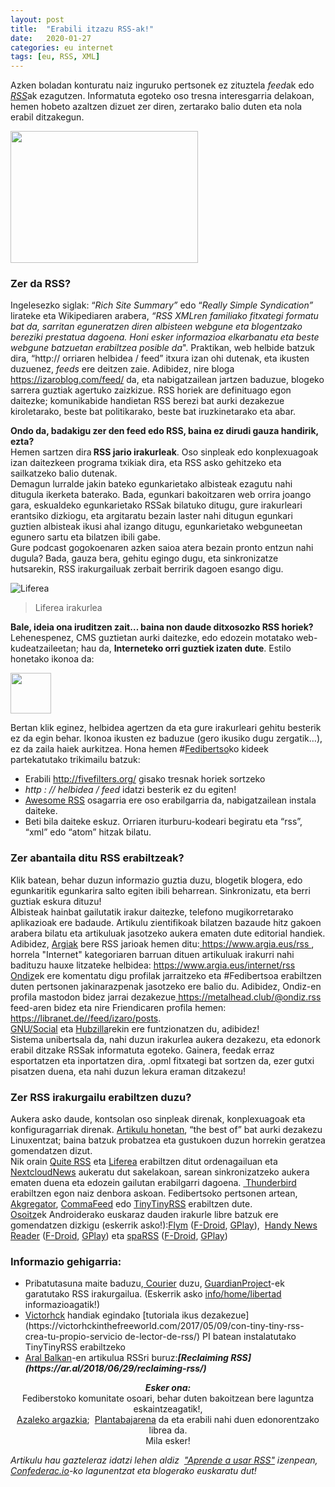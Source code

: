 ```yaml
---
layout: post
title:  "Erabili itzazu RSS-ak!"
date:   2020-01-27
categories: eu internet
tags: [eu, RSS, XML]
---
```

<p>Azken boladan konturatu naiz inguruko pertsonek ez zituztela <em>feed</em>ak edo <em><a href="https://eu.wikipedia.org/wiki/RSS">RSS</a></em>ak ezagutzen. Informatuta egoteko oso tresna interesgarria delakoan, hemen hobeto azaltzen dizuet zer diren, zertarako balio duten eta nola erabil ditzakegun.</p>

<p><a href="https://izaroblog.files.wordpress.com/2020/01/rsseuskaraz.jpeg"><img class="aligncenter size-medium wp-image-2922" src="https://izaroblog.files.wordpress.com/2020/01/rsseuskaraz.jpeg?w=300" alt="" width="300" height="211"></a></p>
<h3>Zer da RSS?</h3>
<p>Ingelesezko siglak: “<em>Rich Site Summary”</em> edo “<em>Really Simple Syndication”&nbsp; </em>lirateke eta Wikipediaren arabera, <em>“RSS XMLren familiako fitxategi formatu bat da, sarritan eguneratzen diren albisteen webgune eta blogentzako bereziki prestatua dagoena. Honi esker informazioa elkarbanatu eta beste webgune batzuetan erabiltzea posible da</em>". Praktikan, web helbide batzuk dira, “http:// orriaren helbidea / feed” itxura izan ohi dutenak, eta ikusten duzuenez, <em>feeds</em> ere deitzen zaie. Adibidez, nire bloga <a href="https://izaroblog.com/feed/">https://izaroblog.com/feed/</a> da, eta nabigatzailean jartzen baduzue, blogeko sarrera guztiak agertuko zaizkizue. RSS horiek are definituago egon daitezke; komunikabide handietan RSS berezi bat aurki dezakezue kiroletarako, beste bat politikarako, beste bat iruzkinetarako eta abar.</p>
<p><strong>Ondo da, badakigu zer den feed edo RSS, baina ez dirudi gauza handirik, ezta?</strong><br>
Hemen sartzen dira<strong> RSS jario irakurleak</strong>. Oso sinpleak edo konplexuagoak izan daitezkeen programa txikiak dira, eta RSS asko gehitzeko eta sailkatzeko balio dutenak.<br>
Demagun lurralde jakin bateko egunkarietako albisteak ezagutu nahi ditugula ikerketa baterako. Bada, egunkari bakoitzaren web orrira joango gara, eskualdeko egunkarietako RSSak bilatuko ditugu, gure irakurleari erantsiko dizkiogu, eta argitaratu bezain laster nahi ditugun egunkari guztien albisteak ikusi ahal izango ditugu, egunkarietako webguneetan egunero sartu eta bilatzen ibili gabe.<br>
Gure podcast gogokoenaren azken saioa atera bezain pronto entzun nahi dugula? Bada, gauza bera, gehitu egingo dugu, eta sinkronizatze hutsarekin, RSS irakurgailuak zerbait berririk dagoen esango digu.</p>  

![Liferea](https://izaroblog.files.wordpress.com/2018/11/liferea-linux-060.png)
> Liferea irakurlea  

<p><strong>Bale, ideia ona iruditzen zait… baina non daude ditxosozko RSS horiek?</strong><br>
Lehenespenez, CMS guztietan aurki daitezke, edo edozein motatako web-kudeatzaileetan; hau da, <strong>Interneteko orri guztiek izaten dute</strong>. Estilo honetako ikonoa da:</p>
<p><a href="https://izaroblog.files.wordpress.com/2018/11/1024px-feed-icon-svg.png"><img class="aligncenter wp-image-2700" src="https://izaroblog.files.wordpress.com/2018/11/1024px-feed-icon-svg.png?w=300" alt="" width="65" height="65"></a></p>
<p>Bertan klik eginez, helbidea agertzen da eta gure irakurleari gehitu besterik ez da egin behar. Ikonoa ikusten ez baduzue (gero ikusiko dugu zergatik…), ez da zaila haiek aurkitzea. Hona hemen #<a href="https://eu.wikipedia.org/wiki/Fedibertso">Fedibertso</a>ko kideek partekatutako trikimailu batzuk:</p>
<ul>
<li>Erabili <a href="https://fivefilters.org/">http://fivefilters.org/</a> gisako tresnak horiek sortzeko</li>
<li><em>http : // helbidea / feed</em> idatzi besterik ez du egiten!</li>
<li><a href="https://addons.mozilla.org/en-US/firefox/addon/awesome-rss/">Awesome RSS</a> osagarria ere oso erabilgarria da, nabigatzailean instala daiteke.</li>
<li>Beti bila daiteke eskuz. Orriaren iturburu-kodeari begiratu eta “rss”, “xml” edo “atom” hitzak bilatu.</li>
</ul>
<h3>Zer abantaila ditu RSS erabiltzeak?</h3>
<p>Klik batean, behar duzun informazio guztia duzu, blogetik blogera, edo egunkaritik egunkarira salto egiten ibili beharrean. Sinkronizatu, eta berri guztiak eskura dituzu!<br>
Albisteak hainbat gailutatik irakur daitezke, telefono mugikorretarako aplikazioak ere badaude. Artikulu zientifikoak bilatzen bazaude hitz gakoen arabera bilatu eta artikuluak jasotzeko aukera ematen dute editorial handiek.<br>
Adibidez, <a href="https://www.argia.eus/">Argiak</a> bere RSS jarioak hemen ditu:<a href="https://www.argia.eus/rss"> https://www.argia.eus/rss </a>, horrela "Internet" kategoriaren barruan dituen artikuluak irakurri nahi badituzu hauxe litzateke helbidea: <a href="https://www.argia.eus/internet/rss">https://www.argia.eus/internet/rss</a><br>
<a href="https://metalhead.club/@ondiz">Ondiz</a>ek ere komentatu digu profilak jarraitzeko eta #Fedibertsoa erabiltzen duten pertsonen jakinarazpenak jasotzeko ere balio du. Adibidez, Ondiz-en profila mastodon bidez jarrai dezakezue<a href="https://metalhead.club/@ondiz.rss"> https://metalhead.club/@ondiz.rss</a> feed-aren bidez eta nire Friendicaren profila hemen: <a href="https://libranet.de//feed/izaro/posts">https://libranet.de//feed/izaro/posts</a>.<br>
<a href="https://es.wikipedia.org/wiki/GNU_Social">GNU/Social</a> eta <a href="https://project.hubzilla.org/page/hubzilla/hubzilla-project#top">Hubzilla</a>rekin ere funtzionatzen du, adibidez!<br>
Sistema unibertsala da, nahi duzun irakurlea aukera dezakezu, eta edonork erabil ditzake RSSak informatuta egoteko. Gainera, feedak erraz esportatzen eta inportatzen dira, .opml fitxategi bat sortzen da, ezer gutxi pisatzen duena, eta nahi duzun lekura eraman ditzakezu!</p>
<h3>Zer RSS irakurgailu erabiltzen duzu?</h3>
<p>Aukera asko daude, kontsolan oso sinpleak direnak, konplexuagoak eta konfiguragarriak direnak. <a href="https://www.tecmint.com/best-rss-feed-readers-for-linux/">Artikulu honetan</a>, “the best of” bat aurki dezakezu Linuxentzat; baina batzuk probatzea eta gustukoen duzun horrekin geratzea gomendatzen dizut.<br>
Nik orain <a href="https://quiterss.org/">Quite RSS</a> eta <a href="https://lzone.de/liferea/">Liferea</a> erabiltzen ditut ordenagailuan eta <a href="https://github.com/nextcloud/news">NextcloudNews</a> aukeratu dut sakelakoan, sarean sinkronizatzeko aukera ematen duena eta edozein gailutan erabilgarri dagoena.&nbsp;<a href="https://www.thunderbird.net/"> Thunderbird</a> erabiltzen egon naiz denbora askoan. Fedibertsoko pertsonen artean,&nbsp; <a href="https://www.kde.org/applications/internet/akregator/">Akgregator</a>, <a href="http://commafeed/">CommaFeed</a> edo <a href="https://tt-rss.org/">TinyTinyRSS</a> erabiltzen dute.<br>
<a href="https://mastodon.eus/@Osoitz" target="_blank" rel="noopener">Osoitz</a>ek Androiderako euskaraz dauden irakurle libre batzuk ere gomendatzen dizkigu (eskerrik asko!):<a href="https://github.com/FredJul/Flym" target="_blank" rel="noopener">Flym</a> (<a href="https://f-droid.org/packages/net.frju.flym/" target="_blank" rel="noopener">F-Droid</a>, <a href="https://play.google.com/store/apps/details?id=net.frju.flym" target="_blank" rel="noopener">GPlay</a>),&nbsp; <a href="https://fossdroid.com/a/handy-news-reader.html" target="_blank" rel="noopener">Handy News Reader</a> (<a href="https://f-droid.org/packages/ru.yanus171.feedexfork/" target="_blank" rel="noopener">F-Droid</a>, <a href="https://play.google.com/store/apps/details?id=ru.yanus171.feedexfork" target="_blank" rel="noopener">GPlay</a>) eta <a href="https://github.com/Etuldan/spaRSS" target="_blank" rel="noopener">spaRSS</a> (<a href="https://f-droid.org/packages/net.frju.flym/https://f-droid.org/packages/net.etuldan.sparss.floss/" target="_blank" rel="noopener">F-Droid</a>, <a href="https://play.google.com/store/apps/details?id=net.etuldan.sparss" target="_blank" rel="noopener">GPlay</a>)</p>
<h3>Informazio gehigarria:</h3>
<ul>
<li>Pribatutasuna maite baduzu,<a href="https://guardianproject.info/apps/courier/"> Courier</a> duzu, <a href="https://guardianproject.info/">GuardianProject</a>-ek garatutako RSS irakurgailua. (Eskerrik asko <a href="https://ieji.de/@rtfm">info/home/libertad</a> informazioagatik!)</li>
<li><a href="https://mastodon.social/@victorhck">Victorhck</a> handiak egindako [tutoriala ikus dezakezue](https://victorhckinthefreeworld.com/2017/05/09/con-tiny-tiny-rss-crea-tu-propio-servicio de-lector-de-rss/) PI batean instalatutako TinyTinyRSS erabiltzeko</li>
<li style="text-align:left;"><a href="https://mastodon.ar.al/@aral">Aral Balkan</a>-en artikulua RSSri buruz:<strong><em>[Reclaiming RSS](https://ar.al/2018/06/29/reclaiming-rss/)</em></strong></li>
</ul>
<p style="text-align:center;"><em><strong>Esker ona:</strong></em><br>
Fediberstoko komunitate osoari, behar duten bakoitzean bere laguntza eskaintzeagatik!,<br>
<a href="https://mastodon.social/@plantabaja/101550931302396163/">Azaleko argazkia</a>;&nbsp; <a href="https://mastodon.social/@plantabaja">Plantabajarena</a> da eta erabili nahi duen edonorentzako librea da.<br>
Mila esker!</p>
<p><em>Artikulu hau gazteleraz idatzi lehen aldiz&nbsp; <a href="https://la.confederac.io/t/aprende-a-usar-rss/20598">"Aprende a usar RSS"</a> izenpean, <a href="https://confederac.io/es/intro">Confederac.io</a>-ko lagunentzat eta blogerako euskaratu dut!</em></p>
